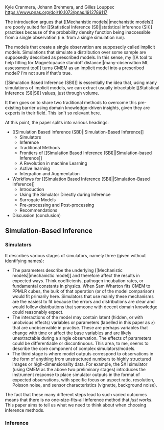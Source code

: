 Kyle Cranmera, Johann Brehmera, and Gilles Louppec
https://www.pnas.org/doi/10.1073/pnas.1912789117

The introduction argues that [[Mechanistic models||mechanistic models]] are poorly suited for [[Statistical Inference (SI)||statistical inference (SI)]] practises because of the probability density function being inaccessible from a single observation (i.e. from a single simulation run). 

The models that create a single observation are supposedly called implicit models. Simulations that simulate a distribution over some sample are supposedly described as prescribed models. In this sense, my [[A tool to help fitting for Magnetopause standoff distance||many-observation ML assessment tool]] turns CMEM as an implicit model into a prescribed model? I'm not sure if that's true.

[[Simulation Based Inference (SBI)]] is essentially the idea that, using many simulations of implicit models, we can extract usually intractable [[Statistical Inference (SI)|SI]] values, just through volume.

It then goes on to share two traditional methods to overcome this pre-existing barrier using domain knowledge-driven insights, given they are experts in their field. This isn't so relevant here.

At this point, the paper splits into various headings:
- [[Simulation Based Inference (SBI)||Simulation-Based Inference]]
	- Simulators
	- Inference
	- Traditional Methods
	- Frontiers of [[Simulation Based Inference (SBI)||Simulation-based Inference]]
	- A Revolution in machine Learning
	- Active learning
	- Integration and Augmentation
- Workflows for [[Simulation Based Inference (SBI)||Simulation-Based Inference]]
	- Introduction
	- Using the Simulator Directly during Inference
	- Surrogate Models
	- Pre-processing and Post-processing
	- Recommendations
- Discussion (conclusion)
## Simulation-Based Inference
### Simulators
It describes various stages of simulators, namely three (given without identifying names):
- The parameters describe the underlying [[Mechanistic models||mechanistic model]] and therefore affect the results in expected ways. Think coefficients, pathogen incubation rates, or fundamental constants in physics. When Sam Wharton fits CMEM to PPMLR cubes, the bulk of that operation (or of the model comparison) would fit primarily here. Simulators that use mainly these mechanisms are the easiest to fit because the errors and distributions are clear and would follow distributions that someone with decent domain knowledge could reasonably expect.
- The interactions of the model may contain latent (hidden, or with unobvious effects) variables or parameters (labelled in this paper as `z`) that are unobservable in practise. These are perhaps variables that change with time or affect the base variables and are likely unextractable during a single observation. The effects of parameters could be differentiable or discontinuous. This area, to me, seems to describe the core component of complex simulators/models.
- The third stage is where model outputs correspond to observations in the form of anything from unstructured numbers to highly structured images or high-dimensionality data. For example, the SXI simulator (using CMEM as the above two preliminary stages) introduces the instrument response to place simulator outputs in the format of expected observations, with specific focus on aspect ratio, resolution, Poisson noise, and sensor characteristics (vignette, background noise).

The fact that these many different steps lead to such varied outcomes means that there is no one-size-fits-all inference method that _just works_. This paper aims to tell us what we need to think about when choosing inference methods.

### Inference

